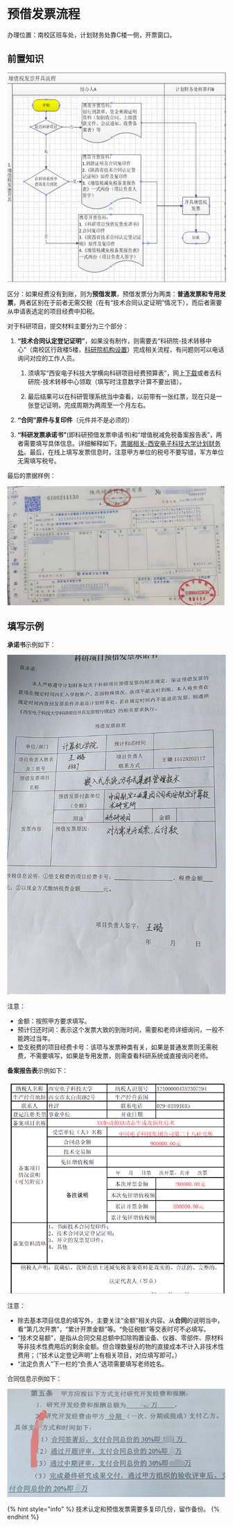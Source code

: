 # 预借发票流程

办理位置：南校区班车处，计划财务处靠C楼一侧，开票窗口。

## 前置知识

![预借发票整体流程](../assets/invoice_pipe.png)

区分：如果经费没有到账，则为**预借发票**，预借发票分为两类：**普通发票和专用发票**，两者区别在于前者无需交税（在有“技术合同认定证明”情况下），而后者需要从申请表选定的项目经费中扣税。

对于科研项目，提交材料主要分为三个部分：

1. **“技术合同认定登记证明”**，如果没有制作，则需要去“科研院-技术转移中心”（南校区行政楼5楼，[科研院机构设置](https://ord.xidian.edu.cn/gywm/jgsz.htm)）完成相关流程，有问题则可以电话询问对应的工作人员。

   1. 须填写“西安电子科技大学横向科研项目经费预算表”，网上[下载](https://ord.xidian.edu.cn/xzzq/htmbzq.htm)或者去科研院-技术转移中心领取（填写时注意数字计算不要出错）。

   2. 最后结果可以在科研管理系统当中查看，以前带有一张红票，现在只是一张登记证明，完成周期为两周至一个月左右。

2. **“合同”原件与复印件**（元件并不是必须的）

3. **“科研发票承诺书”**(即科研预借发票申请书)和“增值税减免税备案报告表”，两者需要填写具体信息。详细解释如下。[票据相关-西安电子科技大学计划财务处](https://cwc.xidian.edu.cn/list.jsp?urltype=tree.TreeTempUrl&wbtreeid=1282)。最后，在线上填写发票信息时，注意甲方单位的税号不要写错，军方单位无需填写税号。

最后的票据样例：

![票据样例](../assets/invoice_sample.png)

## 填写示例

**承诺书**示例如下：

![承诺书示例](../assets/invoice_promise_example.png)

注意：

+ 金额：按照甲方要求填写。
+ 预计归还时间：表示这个发票大致的到账时间，需要和老师详细询问，一般不能跨过当年。
+ 垫支税费的项目经费卡号：该项与发票种类有关，如果是普通发票则无需税费，不需要填写，如果是专用发票，则需查看科研系统或直接询问老师。

**备案报告表**示例如下：

![备案报告表](../assets/invoice_record_table.png)

注意：

+ 除去基本项目信息的填写外，主要关注“金额”相关内容。从**合同**的说明当中，看“第几次开票”，“累计开票金额”等。“免征税额”等交表时可不必填写。
+ “技术交易额”，是指从合同交易总额中扣除购置设备、仪器、零部件、原材料等非技术性费用后的剩余金额。但合理数量标的物的直接成本不计入非技术性费用；（“技术认定登记声明”上有相关项目，对应填写即可。）
+ “法定负责人”下一栏的“负责人”选项需要填写老师姓名。

合同信息示例如下：

![合同信息](../assets/agreement_example.png)

{% hint style="info" %}
技术认定和预借发票需要多复印几份，留作备份。
{% endhint %}
